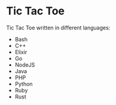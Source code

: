 # Tic Tac Toe

Tic Tac Toe written in different languages:

- Bash
- C++
- Elixir
- Go
- NodeJS
- Java
- PHP
- Python
- Ruby
- Rust